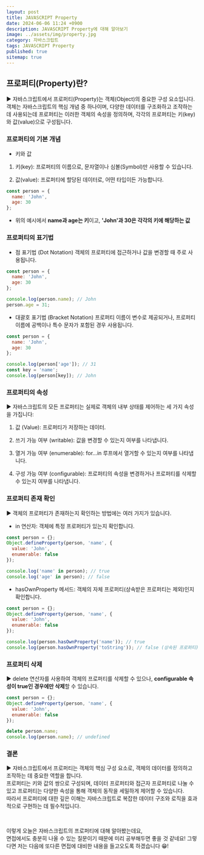 ```yaml
---
layout: post
title: JAVASCRIPT Property
date: 2024-06-06 11:24 +0900
description: JAVASCRIPT Property에 대해 알아보기
image: ../assets/img/property.jpg
category: 자바스크립트
tags: JAVASCRIPT Property
published: true
sitemap: true
---
```


## 프로퍼티(Property)란?

▶ 자바스크립트에서 프로퍼티(Property)는 객체(Object)의 중요한 구성 요소입니다.<br>
객체는 자바스크립트의 핵심 개념 중 하나이며, 다양한 데이터를 구조화하고 조작하는 데 사용되는데 프로퍼티는 이러한 객체의 속성을 정의하며, 각각의 프로퍼티는 키(key)와 값(value)으로 구성됩니다.

### 프로퍼티의 기본 개념

- 키와 값
1. 키(key): 프로퍼티의 이름으로, 문자열이나 심볼(Symbol)만 사용할 수 있습니다.

2. 값(value): 프로퍼티에 할당된 데이터로, 어떤 타입이든 가능합니다.

````javascript
const person = {
  name: 'John',
  age: 30
};
````

- 위의 예시에서 **name과 age는 키**이고, **'John'과 30은 각각의 키에 해당하는 값**

### 프로퍼티의 표기법

- 점 표기법 (Dot Notation)
객체의 프로퍼티에 접근하거나 값을 변경할 때 주로 사용됩니다.

````javascript
const person = {
  name: 'John',
  age: 30
};

console.log(person.name); // John
person.age = 31;
````

- 대괄호 표기법 (Bracket Notation)
프로퍼티 이름이 변수로 제공되거나, 프로퍼티 이름에 공백이나 특수 문자가 포함된 경우 사용됩니다.

````javascript
const person = {
  name: 'John',
  age: 30
};

console.log(person['age']); // 31
const key = 'name';
console.log(person[key]); // John
````

### 프로퍼티의 속성

▶ 자바스크립트의 모든 프로퍼티는 실제로 객체의 내부 상태를 제어하는 세 가지 속성을 가집니다:

1. 값 (Value): 프로퍼티가 저장하는 데이터.

2. 쓰기 가능 여부 (writable): 값을 변경할 수 있는지 여부를 나타냅니다.

3. 열거 가능 여부 (enumerable): for...in 루프에서 열거할 수 있는지 여부를 나타냅니다.

4. 구성 가능 여부 (configurable): 프로퍼티의 속성을 변경하거나 프로퍼티를 삭제할 수 있는지 여부를 나타냅니다.

### 프로퍼티 존재 확인

▶ 객체의 프로퍼티가 존재하는지 확인하는 방법에는 여러 가지가 있습니다.

- in 연산자: 객체에 특정 프로퍼티가 있는지 확인합니다.

````javascript
const person = {};
Object.defineProperty(person, 'name', {
  value: 'John',
  enumerable: false
});

console.log('name' in person); // true
console.log('age' in person); // false
````

- hasOwnProperty 메서드: 객체의 자체 프로퍼티(상속받은 프로퍼티는 제외)인지 확인합니다.

````javascript
const person = {};
Object.defineProperty(person, 'name', {
  value: 'John',
  enumerable: false
});

console.log(person.hasOwnProperty('name')); // true
console.log(person.hasOwnProperty('toString')); // false (상속된 프로퍼티)
````

### 프로퍼티 삭제

▶ delete 연산자를 사용하여 객체의 프로퍼티를 삭제할 수 있으나, **configurable 속성이 true인 경우에만 삭제**할 수 있습니다.

````javascript
const person = {};
Object.defineProperty(person, 'name', {
  value: 'John',
  enumerable: false
});

delete person.name;
console.log(person.name); // undefined
````

### 결론

▶ 자바스크립트에서 프로퍼티는 객체의 핵심 구성 요소로, 객체의 데이터를 정의하고 조작하는 데 중요한 역할을 합니다.<br>
프로퍼티는 키와 값의 쌍으로 구성되며, 데이터 프로퍼티와 접근자 프로퍼티로 나눌 수 있고 프로퍼티는 다양한 속성을 통해 객체의 동작을 세밀하게 제어할 수 있습니다.<br>
따라서 프로퍼티에 대한 깊은 이해는 자바스크립트로 복잡한 데이터 구조와 로직을 효과적으로 구현하는 데 필수적입니다.

<br>

이렇게 오늘은 자바스크립트의 프로퍼티에 대해 알아봤는데요,<br>
면접에서도 충분히 나올 수 있는 질문이기 때문에 미리 공부해두면 좋을 것 같네요!
그렇다면 저는 다음에 또다른 면접에 대비한 내용을 들고오도록 하겠습니다 😁!